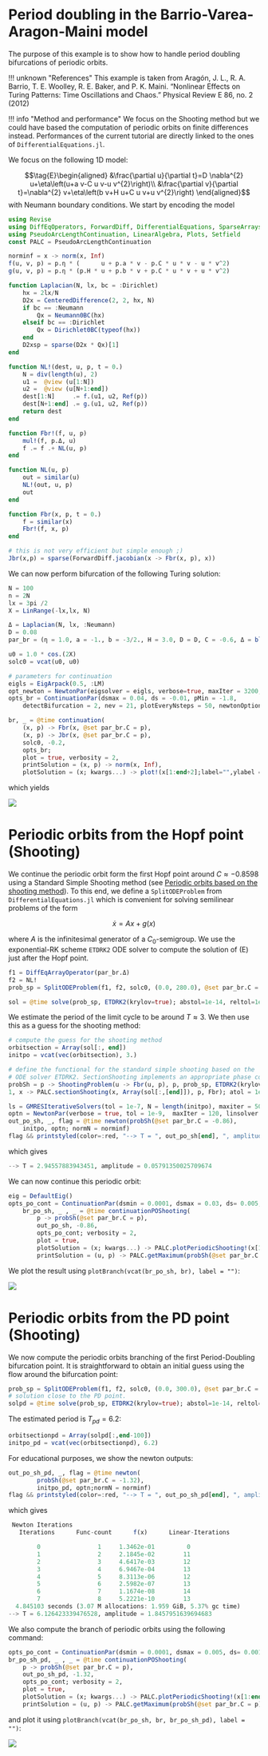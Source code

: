 # Period doubling in the Barrio-Varea-Aragon-Maini model

The purpose of this example is to show how to handle period doubling bifurcations of periodic orbits.

!!! unknown "References"
    This example is taken from Aragón, J. L., R. A. Barrio, T. E. Woolley, R. E. Baker, and P. K. Maini. “Nonlinear Effects on Turing Patterns: Time Oscillations and Chaos.” Physical Review E 86, no. 2 (2012)
    
!!! info "Method and performance"
    We focus on the Shooting method but we could have based the computation of periodic orbits on finite differences instead. Performances of the current tutorial are directly linked to the ones of `DifferentialEquations.jl`.     

We focus on the following 1D model:

$$\tag{E}\begin{aligned}
&\frac{\partial u}{\partial t}=D \nabla^{2} u+\eta\left(u+a v-C u v-u v^{2}\right)\\
&\frac{\partial v}{\partial t}=\nabla^{2} v+\eta\left(b v+H u+C u v+u v^{2}\right)
\end{aligned}$$
with Neumann boundary conditions. We start by encoding the model

```julia
using Revise
using DiffEqOperators, ForwardDiff, DifferentialEquations, SparseArrays
using PseudoArcLengthContinuation, LinearAlgebra, Plots, Setfield
const PALC = PseudoArcLengthContinuation

norminf = x -> norm(x, Inf)
f(u, v, p) = p.η * (      u + p.a * v - p.C * u * v - u * v^2)
g(u, v, p) = p.η * (p.H * u + p.b * v + p.C * u * v + u * v^2)

function Laplacian(N, lx, bc = :Dirichlet)
	hx = 2lx/N
	D2x = CenteredDifference(2, 2, hx, N)
	if bc == :Neumann
		Qx = Neumann0BC(hx)
	elseif bc == :Dirichlet
		Qx = Dirichlet0BC(typeof(hx))
	end
	D2xsp = sparse(D2x * Qx)[1]
end

function NL!(dest, u, p, t = 0.)
	N = div(length(u), 2)
	u1 =  @view (u[1:N])
	u2 =  @view (u[N+1:end])
	dest[1:N]     .= f.(u1, u2, Ref(p))
	dest[N+1:end] .= g.(u1, u2, Ref(p))
	return dest
end

function Fbr!(f, u, p)
	mul!(f, p.Δ, u)
	f .= f .+ NL(u, p)
end

function NL(u, p)
	out = similar(u)
	NL!(out, u, p)
	out
end

function Fbr(x, p, t = 0.)
	f = similar(x)
	Fbr!(f, x, p)
end

# this is not very efficient but simple enough ;)
Jbr(x,p) = sparse(ForwardDiff.jacobian(x -> Fbr(x, p), x))
```	

We can now perform bifurcation of the following Turing solution:

```julia
N = 100
n = 2N
lx = 3pi /2
X = LinRange(-lx,lx, N)

Δ = Laplacian(N, lx, :Neumann)
D = 0.08
par_br = (η = 1.0, a = -1., b = -3/2., H = 3.0, D = D, C = -0.6, Δ = blockdiag(D*Δ, Δ))

u0 = 1.0 * cos.(2X)
solc0 = vcat(u0, u0)

# parameters for continuation
eigls = EigArpack(0.5, :LM)
opt_newton = NewtonPar(eigsolver = eigls, verbose=true, maxIter = 3200, tol=1e-9)
opts_br = ContinuationPar(dsmax = 0.04, ds = -0.01, pMin = -1.8,
	detectBifurcation = 2, nev = 21, plotEveryNsteps = 50, newtonOptions = opt_newton, maxSteps = 400)

br, _ = @time continuation(
	(x, p) -> Fbr(x, @set par_br.C = p),
	(x, p) -> Jbr(x, @set par_br.C = p),
	solc0, -0.2,
	opts_br;
	plot = true, verbosity = 2,
	printSolution = (x, p) -> norm(x, Inf),
	plotSolution = (x; kwargs...) -> plot!(x[1:end÷2];label="",ylabel ="u", kwargs...))
```

which yields

![](br_pd1.png)
	
# Periodic orbits from the Hopf point (Shooting)

We continue the periodic orbit form the first Hopf point around $C\approx -0.8598$ using a Standard Simple Shooting method (see [Periodic orbits based on the shooting method](@ref)). To this end, we define a `SplitODEProblem` from `DifferentialEquations.jl` which is convenient for solving semilinear problems of the form 

$$\dot x = Ax+g(x)$$ 

where $A$ is the infinitesimal generator of a $C_0$-semigroup. We use the exponential-RK scheme `ETDRK2` ODE solver to compute the solution of (E) just after the Hopf point. 

```julia
f1 = DiffEqArrayOperator(par_br.Δ)
f2 = NL!
prob_sp = SplitODEProblem(f1, f2, solc0, (0.0, 280.0), @set par_br.C = -0.86)

sol = @time solve(prob_sp, ETDRK2(krylov=true); abstol=1e-14, reltol=1e-14, dt = 0.1)
```	

We estimate the period of the limit cycle to be around $T\approx 3$. We then use this as a guess for the shooting method:

```julia
# compute the guess for the shooting method
orbitsection = Array(sol[:, end])
initpo = vcat(vec(orbitsection), 3.)

# define the functional for the standard simple shooting based on the 
# ODE solver ETDRK2. SectionShooting implements an appropriate phase condition
probSh = p -> ShootingProblem(u -> Fbr(u, p), p, prob_sp, ETDRK2(krylov=true),
1, x -> PALC.sectionShooting(x, Array(sol[:,[end]]), p, Fbr); atol = 1e-14, rtol = 1e-14, dt = 0.1)

ls = GMRESIterativeSolvers(tol = 1e-7, N = length(initpo), maxiter = 50, verbose = false)
optn = NewtonPar(verbose = true, tol = 1e-9,  maxIter = 120, linsolver = ls)
out_po_sh, _, flag = @time newton(probSh(@set par_br.C = -0.86),
	initpo, optn; normN = norminf)
flag && printstyled(color=:red, "--> T = ", out_po_sh[end], ", amplitude = ", PALC.getAmplitude(probSh(@set par_br.C = -0.86), out_po_sh; ratio = 2),"\n")
```

which gives

```julia
--> T = 2.94557883943451, amplitude = 0.05791350025709674
```

We can now continue this periodic orbit:

```julia
eig = DefaultEig()
opts_po_cont = ContinuationPar(dsmin = 0.0001, dsmax = 0.03, ds= 0.005, pMin = -1.8, maxSteps = 70, newtonOptions = (@set optn.eigsolver = eig), nev = 5, precisionStability = 1e-3, detectBifurcation = 2)
	br_po_sh, _ , _ = @time continuationPOShooting(
		p -> probSh(@set par_br.C = p),
		out_po_sh, -0.86,
		opts_po_cont; verbosity = 2,
		plot = true,
		plotSolution = (x; kwargs...) -> PALC.plotPeriodicShooting!(x[1:end-1], 1; kwargs...),
		printSolution = (u, p) -> PALC.getMaximum(probSh(@set par_br.C = p), u; ratio = 2), normC = norminf)
```

We plot the result using `plotBranch(vcat(br_po_sh, br), label = "")`:

![](br_pd2.png)


# Periodic orbits from the PD point (Shooting)

We now compute the periodic orbits branching of the first Period-Doubling bifurcation point. It is straightforward to obtain an initial guess using the flow around the bifurcation point:

```julia
prob_sp = SplitODEProblem(f1, f2, solc0, (0.0, 300.0), @set par_br.C = -1.32)
# solution close to the PD point.
solpd = @time solve(prob_sp, ETDRK2(krylov=true); abstol=1e-14, reltol=1e-14, dt = 0.1)
```
The estimated period is $T_{pd}=6.2$:

```julia
orbitsectionpd = Array(solpd[:,end-100])
initpo_pd = vcat(vec(orbitsectionpd), 6.2)
```

For educational purposes, we show the newton outputs:

```julia
out_po_sh_pd, _, flag = @time newton(
		probSh(@set par_br.C = -1.32),
		initpo_pd, optn;normN = norminf)
flag && printstyled(color=:red, "--> T = ", out_po_sh_pd[end], ", amplitude = ", PALC.getAmplitude(probSh(@set par_br.C = -0.86), out_po_sh_pd; ratio = 2),"\n")
```
which gives

```julia
 Newton Iterations 
   Iterations      Func-count      f(x)      Linear-Iterations

        0                1     1.3462e-01         0
        1                2     2.1845e-02        11
        2                3     4.6417e-03        12
        3                4     6.9467e-04        13
        4                5     8.3113e-06        12
        5                6     2.5982e-07        13
        6                7     1.1674e-08        14
        7                8     5.2221e-10        13
  4.845103 seconds (3.07 M allocations: 1.959 GiB, 5.37% gc time)
--> T = 6.126423339476528, amplitude = 1.8457951639694683
```

We also compute the branch of periodic orbits using the following command:

```julia
opts_po_cont = ContinuationPar(dsmin = 0.0001, dsmax = 0.005, ds= 0.001, pMin = -1.8, maxSteps = 100, newtonOptions = (@set optn.eigsolver = eig), nev = 5, precisionStability = 1e-3, detectBifurcation = 1)
br_po_sh_pd, _ , _ = @time continuationPOShooting(
	p -> probSh(@set par_br.C = p),
	out_po_sh_pd, -1.32,
	opts_po_cont; verbosity = 2,
	plot = true,
	plotSolution = (x; kwargs...) -> PALC.plotPeriodicShooting!(x[1:end-1], 1; kwargs...),
	printSolution = (u, p) -> PALC.getMaximum(probSh(@set par_br.C = p), u; ratio = 2), normC = norminf)
```

and plot it using `plotBranch(vcat(br_po_sh, br, br_po_sh_pd), label = "")`:

![](br_pd3.png)